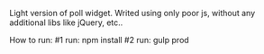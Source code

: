Light version of poll widget. 
Writed using only poor js, without any additional libs like jQuery, etc..

How to run:
#1 run: npm install
#2 run: gulp prod 
